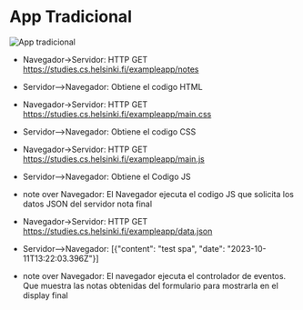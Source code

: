 # App Tradicional

![App tradicional](app-tradicional.png.png)

- Navegador->Servidor: HTTP GET https://studies.cs.helsinki.fi/exampleapp/notes
- Servidor-->Navegador: Obtiene el codigo HTML
- Navegador->Servidor: HTTP GET https://studies.cs.helsinki.fi/exampleapp/main.css
- Servidor-->Navegador: Obtiene el codigo CSS
- Navegador->Servidor: HTTP GET https://studies.cs.helsinki.fi/exampleapp/main.js
- Servidor-->Navegador: Obtiene el Codigo JS

- note over Navegador: El Navegador ejecuta el codigo JS que solicita los datos JSON del servidor nota final

- Navegador->Servidor: HTTP GET https://studies.cs.helsinki.fi/exampleapp/data.json
- Servidor-->Navegador: [{"content": "test spa", "date": "2023-10-11T13:22:03.396Z"}]

- note over Navegador: El navegador ejecuta el controlador de eventos. Que muestra las notas obtenidas del formulario para mostrarla en el display final
